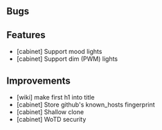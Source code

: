 ## Bugs

## Features

* [cabinet] Support mood lights
* [cabinet] Support dim (PWM) lights

## Improvements

* [wiki] make first h1 into title
* [cabinet] Store github's known_hosts fingerprint
* [cabinet] Shallow clone
* [cabinet] WoTD security
